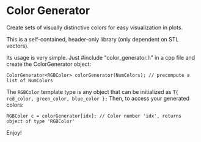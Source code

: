 # Color Generator
Create sets of visually distinctive colors for easy visualization in plots.

This is a self-contained, header-only library (only dependent on STL vectors).

Its usage is very simple. Just #include "color_generator.h" in a cpp file and create the ColorGenerator object:

```
ColorGenerator<RGBColor> colorGenerator(NumColors); // precompute a list of NumColors
```

The `RGBColor` template type is any object that can be initialized as `T{ red_color, green_color, blue_color };`
Then, to access your generated colors:

```
RGBColor c = colorGenerator[idx]; // Color number 'idx', returns object of type 'RGBColor'
```

Enjoy!
